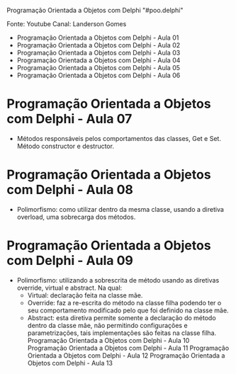 Programação Orientada a Objetos com Delphi
"#poo.delphi" 

Fonte: Youtube
Canal: Landerson Gomes

- Programação Orientada a Objetos com Delphi - Aula 01
- Programação Orientada a Objetos com Delphi - Aula 02
- Programação Orientada a Objetos com Delphi - Aula 03
- Programação Orientada a Objetos com Delphi - Aula 04
- Programação Orientada a Objetos com Delphi - Aula 05
- Programação Orientada a Objetos com Delphi - Aula 06
# Programação Orientada a Objetos com Delphi - Aula 07
  - Métodos responsáveis pelos comportamentos das classes, Get e Set. Método
    constructor e destructor.
# Programação Orientada a Objetos com Delphi - Aula 08
  - Polimorfismo: como utilizar dentro da mesma classe, usando a diretiva
    overload, uma sobrecarga dos métodos.
# Programação Orientada a Objetos com Delphi - Aula 09
  - Polimorfismo: utilizando a sobrescrita de método usando as diretivas override,
    virtual e abstract. Na qual:
    - Virtual: declaração feita na classe mãe.
    - Override: faz a re-escrita do método na classe filha podendo ter o seu 
      comportamento modificado pelo que foi definido na classe mãe.
    - Abstract: esta diretiva permite somente a declaração do método dentro da 
      classe mãe, não permitindo configurações e parametrizações, tais implementações
      são feitas na classe filha.
Programação Orientada a Objetos com Delphi - Aula 10
Programação Orientada a Objetos com Delphi - Aula 11
Programação Orientada a Objetos com Delphi - Aula 12
Programação Orientada a Objetos com Delphi - Aula 13

